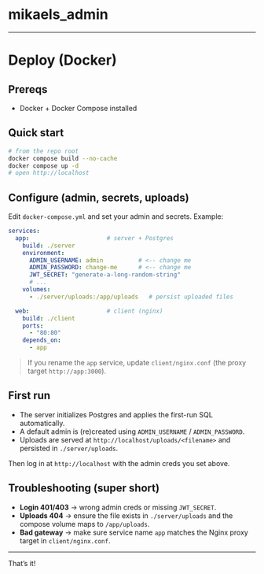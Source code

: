 # mikaels_admin

---

# Deploy (Docker)

## Prereqs

* Docker + Docker Compose installed

## Quick start

```bash
# from the repo root
docker compose build --no-cache
docker compose up -d
# open http://localhost
```

## Configure (admin, secrets, uploads)

Edit `docker-compose.yml` and set your admin and secrets. Example:

```yaml
services:
  app:                      # server + Postgres
    build: ./server
    environment:
      ADMIN_USERNAME: admin          # <-- change me
      ADMIN_PASSWORD: change-me      # <-- change me
      JWT_SECRET: "generate-a-long-random-string"
      # ...
    volumes:
      - ./server/uploads:/app/uploads   # persist uploaded files

  web:                      # client (nginx)
    build: ./client
    ports:
      - "80:80"
    depends_on:
      - app
```

> If you rename the `app` service, update `client/nginx.conf` (the proxy target `http://app:3000`).

## First run

* The server initializes Postgres and applies the first-run SQL automatically.
* A default admin is (re)created using `ADMIN_USERNAME` / `ADMIN_PASSWORD`.
* Uploads are served at `http://localhost/uploads/<filename>` and persisted in `./server/uploads`.

Then log in at `http://localhost` with the admin creds you set above.

## Troubleshooting (super short)

* **Login 401/403** → wrong admin creds or missing `JWT_SECRET`.
* **Uploads 404** → ensure the file exists in `./server/uploads` and the compose volume maps to `/app/uploads`.
* **Bad gateway** → make sure service name `app` matches the Nginx proxy target in `client/nginx.conf`.

---

That’s it!
